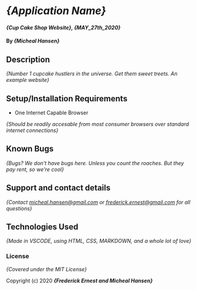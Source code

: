 # _{Application Name}_

#### _{Cup Cake Shop Website}, {MAY_27th_2020}_

#### By _**{Micheal Hansen}**_

## Description

_{Number 1 cupcake hustlers in the universe. Get them sweet treets. An example website}_

## Setup/Installation Requirements

* One Internet Capable Browser

_{Should be readily accesable from most consumer browsers over standard internet connections}_

## Known Bugs

_{Bugs? We don't have bugs here. Unless you count the roaches. But they pay rent, so we're cool}_

## Support and contact details

_{Contact micheal.hansen@gmail.com or frederick.ernest@gmail.com for all questions}_

## Technologies Used

_{Made in VSCODE, using HTML, CSS, MARKDOWN, and a whole lot of love}_

### License

*{Covered under the MIT License}*

Copyright (c) 2020 **_{Frederick Ernest and Micheal Hansen}_**